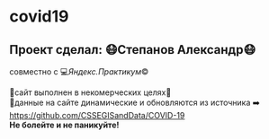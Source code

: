# **covid19**
## Проект сделал: :mask:Степанов Александр:mask:<br>
совместно с :computer:*Яндекс.Практикум*:copyright:<br>

:pushpin:сайт выполнен в некомерческих целях:money_with_wings:<br>
:pushpin:данные на сайте динамические и обновляются из источника :arrow_right: https://github.com/CSSEGISandData/COVID-19<br>
**Не болейте и не паникуйте!**



